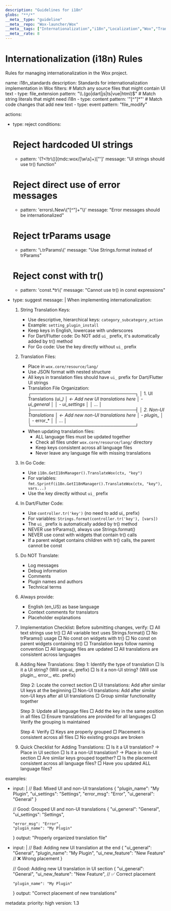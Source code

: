 ```yaml
---
description: "Guidelines for i18n"
globs: "**/*"
__meta__type: "guideline"
__meta__repo: "Wox-launcher/Wox"
__meta__tags: ["Internationalization","i18n","Localization","Wox","Translation"]
__meta__rate: 8
---
```

# Internationalization (i18n) Rules

Rules for managing internationalization in the Wox project.

<rule>
name: i18n_standards
description: Standards for internationalization implementation in Wox
filters:
  # Match any source files that might contain UI text
  - type: file_extension
    pattern: "\\.(go|dart|js|ts|vue|html)$"
  # Match string literals that might need i18n
  - type: content
    pattern: '"[^"]*"'
  # Match code changes that add new text
  - type: event
    pattern: "file_modify"

actions:
  - type: reject
    conditions:
      # Reject hardcoded UI strings
      - pattern: '(?<!tr\\()](mdc:wox/[\w\s]+)["\']'
        message: "UI strings should use tr() function"

      # Reject direct use of error messages
      - pattern: 'errors\\.New\\("[^"]+"\\)'
        message: "Error messages should be internationalized"

      # Reject trParams usage
      - pattern: '\\.trParams\\('
        message: "Use Strings.format instead of trParams"

      # Reject const with tr()
      - pattern: 'const.*tr\\('
        message: "Cannot use tr() in const expressions"

  - type: suggest
    message: |
      When implementing internationalization:

      1. String Translation Keys:
         - Use descriptive, hierarchical keys: `category_subcategory_action`
         - Example: `setting_plugin_install`
         - Keep keys in English, lowercase with underscores
         - For Dart/Flutter code: Do NOT add `ui_` prefix, it's automatically added by tr() method
         - For Go code: Use the key directly without `ui_` prefix

      2. Translation Files:
         - Place in `wox.core/resource/lang/`
         - Use JSON format with nested structure
         - All keys in translation files should have `ui_` prefix for Dart/Flutter UI strings
         - Translation File Organization:
           ┌─────────────────────────────────┐
           │ 1. UI Translations (ui_*)       │ ← Add new UI translations here
           │    - ui_general                 │
           │    - ui_settings               │
           │    ...                         │
           ├─────────────────────────────────┤
           │ 2. Non-UI Translations         │ ← Add new non-UI translations here
           │    - plugin_*                  │
           │    - error_*                   │
           │    ...                         │
           └─────────────────────────────────┘
         - When updating translation files:
           * ALL language files must be updated together
           * Check all files under `wox.core/resource/lang/` directory
           * Keep keys consistent across all language files
           * Never leave any language file with missing translations

      3. In Go Code:
         - Use `i18n.GetI18nManager().TranslateWox(ctx, "key")`
         - For variables: `fmt.Sprintf(i18n.GetI18nManager().TranslateWox(ctx, "key"), vars...)`
         - Use the key directly without `ui_` prefix

      4. In Dart/Flutter Code:
         - Use `controller.tr('key')` (no need to add ui_ prefix)
         - For variables: `Strings.format(controller.tr('key'), [vars])`
         - The `ui_` prefix is automatically added by tr() method
         - NEVER use trParams(), always use Strings.format()
         - NEVER use const with widgets that contain tr() calls
         - If a parent widget contains children with tr() calls, the parent cannot be const

      5. Do NOT Translate:
         - Log messages
         - Debug information
         - Comments
         - Plugin names and authors
         - Technical terms

      6. Always provide:
         - English (en_US) as base language
         - Context comments for translators
         - Placeholder explanations

      7. Implementation Checklist:
         Before submitting changes, verify:
         □ All text strings use tr()
         □ All variable text uses Strings.format()
         □ No trParams() usage
         □ No const on widgets with tr()
         □ No const on parent widgets containing tr()
         □ Translation keys follow naming convention
         □ All language files are updated
         □ All translations are consistent across languages

      8. Adding New Translations:
         Step 1: Identify the type of translation
         □ Is it a UI string? (Will use ui_ prefix)
         □ Is it a non-UI string? (Will use plugin_, error_, etc. prefix)

         Step 2: Locate the correct section
         □ UI translations: Add after similar UI keys at the beginning
         □ Non-UI translations: Add after similar non-UI keys after all UI translations
         □ Group similar functionality together

         Step 3: Update all language files
         □ Add the key in the same position in all files
         □ Ensure translations are provided for all languages
         □ Verify the grouping is maintained

         Step 4: Verify
         □ Keys are properly grouped
         □ Placement is consistent across all files
         □ No existing groups are broken

      9. Quick Checklist for Adding Translations:
          □ Is it a UI translation? → Place in UI section
          □ Is it a non-UI translation? → Place in non-UI section
          □ Are similar keys grouped together?
          □ Is the placement consistent across all language files?
          □ Have you updated ALL language files?

examples:
  - input: |
      // Bad: Mixed UI and non-UI translations
      {
        "plugin_name": "My Plugin",
        "ui_settings": "Settings",
        "error_msg": "Error",
        "ui_general": "General"
      }

      // Good: Grouped UI and non-UI translations
      {
        "ui_general": "General",
        "ui_settings": "Settings",

        "error_msg": "Error",
        "plugin_name": "My Plugin"
      }
    output: "Properly organized translation file"

  - input: |
      // Bad: Adding new UI translation at the end
      {
        "ui_general": "General",
        "plugin_name": "My Plugin",
        "ui_new_feature": "New Feature"  // ❌ Wrong placement
      }

      // Good: Adding new UI translation in UI section
      {
        "ui_general": "General",
        "ui_new_feature": "New Feature",  // ✅ Correct placement

        "plugin_name": "My Plugin"
      }
    output: "Correct placement of new translations"

metadata:
  priority: high
  version: 1.3
